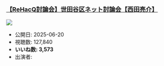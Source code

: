 ### [【ReHacQ討論会】世田谷区ネット討論会【西田亮介】](https://www.youtube.com/watch?v=A6JpwISAoos)
[![](https://img.youtube.com/vi/A6JpwISAoos/sddefault.jpg)](https://www.youtube.com/watch?v=A6JpwISAoos)
-   公開日: 2025-06-20
-   視聴数: 127,840
-   **いいね数: 3,573**
-   出演者: 
